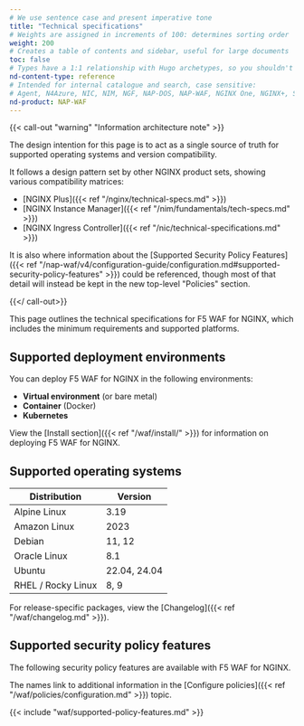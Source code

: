 ```yaml
---
# We use sentence case and present imperative tone
title: "Technical specifications"
# Weights are assigned in increments of 100: determines sorting order
weight: 200
# Creates a table of contents and sidebar, useful for large documents
toc: false
# Types have a 1:1 relationship with Hugo archetypes, so you shouldn't need to change this
nd-content-type: reference
# Intended for internal catalogue and search, case sensitive:
# Agent, N4Azure, NIC, NIM, NGF, NAP-DOS, NAP-WAF, NGINX One, NGINX+, Solutions, Unit
nd-product: NAP-WAF
---
```


{{< call-out "warning" "Information architecture note" >}}

The design intention for this page is to act as a single source of truth for supported operating systems and version compatibility.

It follows a design pattern set by other NGINX product sets, showing various compatibility matrices:

- [NGINX Plus]({{< ref "/nginx/technical-specs.md" >}})
- [NGINX Instance Manager]({{< ref "/nim/fundamentals/tech-specs.md" >}})
- [NGINX Ingress Controller]({{< ref "/nic/technical-specifications.md" >}})

It is also where information about the [Supported Security Policy Features]({{< ref "/nap-waf/v4/configuration-guide/configuration.md#supported-security-policy-features" >}}) could be referenced, though most of that detail will instead be kept in the new top-level "Policies" section.

{{</ call-out>}}

This page outlines the technical specifications for F5 WAF for NGINX, which includes the minimum requirements and supported platforms.

## Supported deployment environments

You can deploy F5 WAF for NGINX in the following environments:

- **Virtual environment** (or bare metal)
- **Container** (Docker)
- **Kubernetes**

View the [Install section]({{< ref "/waf/install/" >}}) for information on deploying F5 WAF for NGINX.

## Supported operating systems

| Distribution       | Version      |
| ------------------ | ------------ |
| Alpine Linux       | 3.19         |
| Amazon Linux       | 2023         |
| Debian             | 11, 12       |
| Oracle Linux       | 8.1          |
| Ubuntu             | 22.04, 24.04 |
| RHEL / Rocky Linux | 8, 9         |

For release-specific packages, view the [Changelog]({{< ref "/waf/changelog.md" >}}).

## Supported security policy features

The following security policy features are available with F5 WAF for NGINX.

The names link to additional information in the [Configure policies]({{< ref "/waf/policies/configuration.md" >}}) topic.

{{< include "waf/supported-policy-features.md" >}}